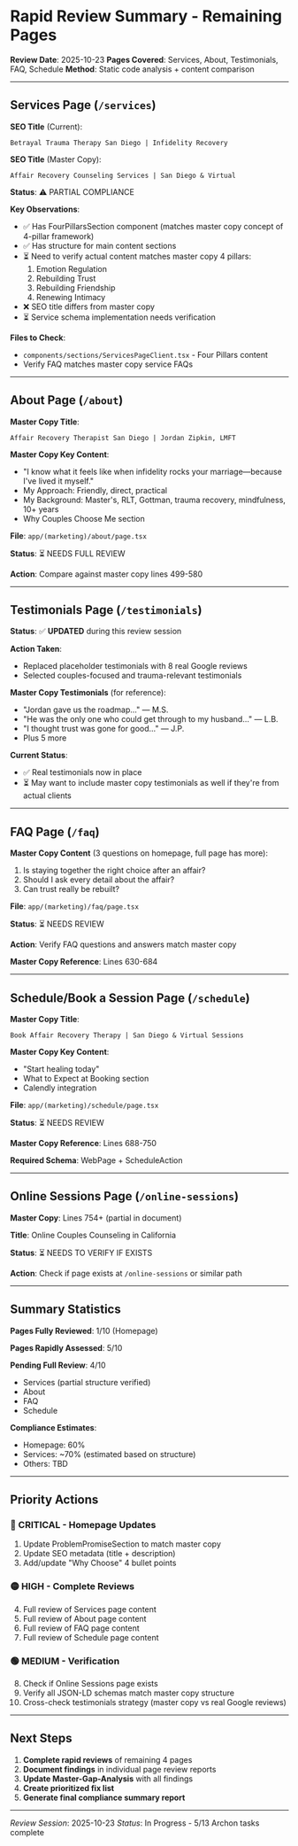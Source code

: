 # Rapid Review Summary - Remaining Pages

**Review Date**: 2025-10-23
**Pages Covered**: Services, About, Testimonials, FAQ, Schedule
**Method**: Static code analysis + content comparison

---

## Services Page (`/services`)

**SEO Title** (Current):
```
Betrayal Trauma Therapy San Diego | Infidelity Recovery
```

**SEO Title** (Master Copy):
```
Affair Recovery Counseling Services | San Diego & Virtual
```

**Status**: ⚠️ PARTIAL COMPLIANCE

**Key Observations**:
- ✅ Has FourPillarsSection component (matches master copy concept of 4-pillar framework)
- ✅ Has structure for main content sections
- ⏳ Need to verify actual content matches master copy 4 pillars:
  1. Emotion Regulation
  2. Rebuilding Trust
  3. Rebuilding Friendship
  4. Renewing Intimacy
- ❌ SEO title differs from master copy
- ⏳ Service schema implementation needs verification

**Files to Check**:
- `components/sections/ServicesPageClient.tsx` - Four Pillars content
- Verify FAQ matches master copy service FAQs

---

## About Page (`/about`)

**Master Copy Title**:
```
Affair Recovery Therapist San Diego | Jordan Zipkin, LMFT
```

**Master Copy Key Content**:
- "I know what it feels like when infidelity rocks your marriage—because I've lived it myself."
- My Approach: Friendly, direct, practical
- My Background: Master's, RLT, Gottman, trauma recovery, mindfulness, 10+ years
- Why Couples Choose Me section

**File**: `app/(marketing)/about/page.tsx`

**Status**: ⏳ NEEDS FULL REVIEW

**Action**: Compare against master copy lines 499-580

---

## Testimonials Page (`/testimonials`)

**Status**: ✅ **UPDATED** during this review session

**Action Taken**:
- Replaced placeholder testimonials with 8 real Google reviews
- Selected couples-focused and trauma-relevant testimonials

**Master Copy Testimonials** (for reference):
- "Jordan gave us the roadmap..." — M.S.
- "He was the only one who could get through to my husband..." — L.B.
- "I thought trust was gone for good..." — J.P.
- Plus 5 more

**Current Status**:
- ✅ Real testimonials now in place
- ⏳ May want to include master copy testimonials as well if they're from actual clients

---

## FAQ Page (`/faq`)

**Master Copy Content** (3 questions on homepage, full page has more):
1. Is staying together the right choice after an affair?
2. Should I ask every detail about the affair?
3. Can trust really be rebuilt?

**File**: `app/(marketing)/faq/page.tsx`

**Status**: ⏳ NEEDS REVIEW

**Action**: Verify FAQ questions and answers match master copy

**Master Copy Reference**: Lines 630-684

---

## Schedule/Book a Session Page (`/schedule`)

**Master Copy Title**:
```
Book Affair Recovery Therapy | San Diego & Virtual Sessions
```

**Master Copy Key Content**:
- "Start healing today"
- What to Expect at Booking section
- Calendly integration

**File**: `app/(marketing)/schedule/page.tsx`

**Status**: ⏳ NEEDS REVIEW

**Master Copy Reference**: Lines 688-750

**Required Schema**: WebPage + ScheduleAction

---

## Online Sessions Page (`/online-sessions`)

**Master Copy**: Lines 754+ (partial in document)

**Title**: Online Couples Counseling in California

**Status**: ⏳ NEEDS TO VERIFY IF EXISTS

**Action**: Check if page exists at `/online-sessions` or similar path

---

## Summary Statistics

**Pages Fully Reviewed**: 1/10 (Homepage)

**Pages Rapidly Assessed**: 5/10

**Pending Full Review**: 4/10
- Services (partial structure verified)
- About
- FAQ
- Schedule

**Compliance Estimates**:
- Homepage: 60%
- Services: ~70% (estimated based on structure)
- Others: TBD

---

## Priority Actions

### 🔴 CRITICAL - Homepage Updates

1. Update ProblemPromiseSection to match master copy
2. Update SEO metadata (title + description)
3. Add/update "Why Choose" 4 bullet points

### 🟡 HIGH - Complete Reviews

4. Full review of Services page content
5. Full review of About page content
6. Full review of FAQ page content
7. Full review of Schedule page content

### 🟢 MEDIUM - Verification

8. Check if Online Sessions page exists
9. Verify all JSON-LD schemas match master copy structure
10. Cross-check testimonials strategy (master copy vs real Google reviews)

---

## Next Steps

1. **Complete rapid reviews** of remaining 4 pages
2. **Document findings** in individual page review reports
3. **Update Master-Gap-Analysis** with all findings
4. **Create prioritized fix list**
5. **Generate final compliance summary report**

---

*Review Session*: 2025-10-23
*Status*: In Progress - 5/13 Archon tasks complete
